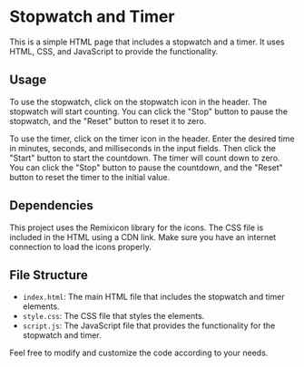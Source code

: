 # Stopwatch and Timer

This is a simple HTML page that includes a stopwatch and a timer. It uses HTML, CSS, and JavaScript to provide the functionality.

## Usage

To use the stopwatch, click on the stopwatch icon in the header. The stopwatch will start counting. You can click the "Stop" button to pause the stopwatch, and the "Reset" button to reset it to zero.

To use the timer, click on the timer icon in the header. Enter the desired time in minutes, seconds, and milliseconds in the input fields. Then click the "Start" button to start the countdown. The timer will count down to zero. You can click the "Stop" button to pause the countdown, and the "Reset" button to reset the timer to the initial value.

## Dependencies

This project uses the Remixicon library for the icons. The CSS file is included in the HTML using a CDN link. Make sure you have an internet connection to load the icons properly.

## File Structure

- `index.html`: The main HTML file that includes the stopwatch and timer elements.
- `style.css`: The CSS file that styles the elements.
- `script.js`: The JavaScript file that provides the functionality for the stopwatch and timer.

Feel free to modify and customize the code according to your needs.